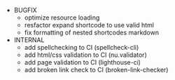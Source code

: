 * BUGFIX
  * optimize resource loading
  * resfactor expand shortcode to use valid html
  * fix formatting of nested shortcodes markdown
* INTERNAL
  * add spellchecking to CI (spellcheck-cli)
  * add html/css validation to CI (nu.validator)
  * add page validation to CI (lighthouse-ci)
  * add broken link check to CI (broken-link-checker)
